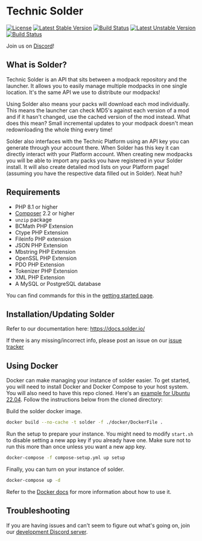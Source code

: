 Technic Solder
=============

[![License](https://poser.pugx.org/solder/solder/license.svg)](https://packagist.org/packages/solder/solder)
[![Latest Stable Version](https://poser.pugx.org/solder/solder/v/stable.svg)](https://packagist.org/packages/solder/solder) [![Build Status](https://travis-ci.org/TechnicPack/TechnicSolder.svg?branch=master)](https://travis-ci.org/TechnicPack/TechnicSolder)
[![Latest Unstable Version](https://poser.pugx.org/solder/solder/v/unstable.svg)](https://packagist.org/packages/solder/solder) [![Build Status](https://travis-ci.org/TechnicPack/TechnicSolder.svg?branch=dev)](https://travis-ci.org/TechnicPack/TechnicSolder)

Join us on [Discord][discord]!

What is Solder?
--------------

Technic Solder is an API that sits between a modpack repository and the launcher. It allows you to easily manage multiple modpacks in one single location. It's the same API we use to distribute our modpacks!

Using Solder also means your packs will download each mod individually. This means the launcher can check MD5's against each version of a mod and if it hasn't changed, use the cached version of the mod instead. What does this mean? Small incremental updates to your modpack doesn't mean redownloading the whole thing every time!

Solder also interfaces with the Technic Platform using an API key you can generate through your account there. When Solder has this key it can directly interact with your Platform account. When creating new modpacks you will be able to import any packs you have registered in your Solder install. It will also create detailed mod lists on your Platform page! (assuming you have the respective data filled out in Solder). Neat huh?

Requirements
-------------

* PHP 8.1 or higher
* [Composer](https://getcomposer.org/) 2.2 or higher
* `unzip` package
* BCMath PHP Extension
* Ctype PHP Extension
* Fileinfo PHP extension
* JSON PHP Extension
* Mbstring PHP Extension
* OpenSSL PHP Extension
* PDO PHP Extension
* Tokenizer PHP Extension
* XML PHP Extension
* A MySQL or PostgreSQL database

You can find commands for this in the [getting started page](https://docs.solder.io/reference/getting-started#requirements).

Installation/Updating Solder
-------------

Refer to our documentation here: <https://docs.solder.io/>

If there is any missing/incorrect info, please post an issue on our [issue tracker](https://github.com/TechnicPack/TechnicSolder/issues)

Using Docker
-------------

Docker can make managing your instance of solder easier. To get started, you will need to install Docker and Docker Compose to your host system. You will also need to have this repo cloned. Here's an [example for Ubuntu 22.04](https://www.digitalocean.com/community/tutorials/how-to-install-and-use-docker-on-ubuntu-22-04). Follow the instructions below from the cloned directory:

Build the solder docker image.
```bash
docker build --no-cache -t solder -f ./docker/DockerFile .
```

Run the setup to prepare your instance. You might need to modify `start.sh` to disable setting a new app key if you already have one. Make sure not to run this more than once unless you want a new app key.
```bash
docker-compose -f compose-setup.yml up setup
```

Finally, you can turn on your instance of solder.
```bash
docker-compose up -d
```

Refer to the [Docker docs](https://docs.docker.com/) for more information about how to use it.

Troubleshooting
---------------

If you are having issues and can't seem to figure out what's going on, join our [development Discord server][discord].

[discord]: https://discord.gg/0XSjZibQg6yguy1x
